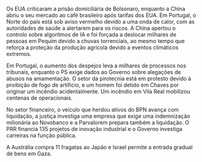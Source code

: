 Os EUA criticaram a prisão domiciliária de Bolsonaro, enquanto a China abriu o seu mercado ao café brasileiro após tarifas dos EUA. Em Portugal, o Norte do país está sob aviso vermelho devido a uma onda de calor, com as autoridades de saúde a alertarem para os riscos. A China apertou o controlo sobre algoritmos de IA e foi forçada a deslocar milhares de pessoas em Pequim devido a chuvas torrenciais, ao mesmo tempo que reforça a proteção da produção agrícola devido a eventos climáticos extremos.

Em Portugal, o aumento dos despejos leva a milhares de processos nos tribunais, enquanto o PS exige dados ao Governo sobre alegações de abusos na amamentação. O setor da pirotecnia está em protesto devido à proibição de fogo de artifício, e um homem foi detido em Chaves por originar um incêndio acidentalmente. Um incêndio em Vila Real mobilizou centenas de operacionais.

No setor financeiro, o veículo que herdou ativos do BPN avança com liquidação, a justiça investiga uma empresa que exige uma indemnização milionária ao Novobanco e a Parvalorem prepara também a liquidação. O PRR financia 135 projetos de inovação industrial e o Governo investiga carreiras na função pública.

A Austrália compra 11 fragatas ao Japão e Israel permite a entrada gradual de bens em Gaza.
